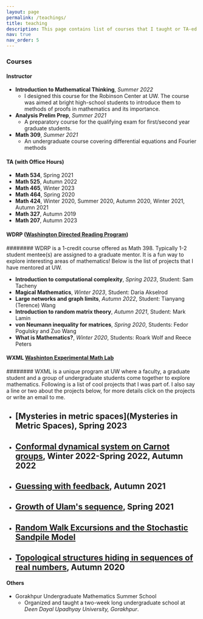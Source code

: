 ```yaml
---
layout: page
permalink: /teachings/
title: teaching
description: This page contains list of courses that I taught or TA-ed. It also lists WDRP projects and WXML projects that I mentored.
nav: true
nav_order: 5
---
```


### Courses
#### Instructor
- **Introduction to Mathematical Thinking**, *Summer 2022*
	- I designed this course for the Robinson Center at UW. The course was aimed at bright high-school students to introduce them to methods of proofs in mathematics and its importance.
- **Analysis Prelim Prep**, *Summer 2021*
	- A preparatory course for the qualifying exam for first/second year graduate students.
- **Math 309**, *Summer 2021*
	- An undergraduate course covering differential equations and Fourier methods

	
#### TA (with Office Hours)
- **Math 534**, Spring 2021
- **Math 525**, Autumn 2022
- **Math 465**, Winter 2023
- **Math 464**, Spring 2020
- **Math 424**, Winter 2020, Summer 2020, Autumn 2020, Winter 2021, Autumn 2021
- **Math 327**, Autumn 2019
- **Math 207**, Autumn 2023

#### WDRP ([Washington Directed Reading Program](https://sites.uw.edu/wdrp/))
######## WDRP is a 1-credit course offered as Math 398. Typically 1-2 student mentee(s) are assigned to a graduate mentor. It is a fun way to explore interesting areas of mathematics! Below is the list of projects that I have mentored at UW.
- **Introduction to computational complexity**, *Spring 2023*, Student: Sam Tacheny
- **Magical Mathematics**, *Winter 2023*, Student: Daria Akselrod
- **Large networks and graph limits**, *Autumn 2022*, Student: Tianyang (Terence) Wang
- **Introduction to random matrix theory**, *Autumn 2021*, Student: Mark Lamin
- **von Neumann inequality for matrices**, *Spring 2020*, Students: Fedor Pogulsky and Zuo Wang
- **What is Mathematics?**, *Winter 2020*, Students: Roark Wolf and Reece Peters

#### WXML [Washinton Experimental Math Lab](http://www.wxml.math.washington.edu/?page_id=370)
######## WXML is a unique program at UW where a faculty, a graduate student and a group of undergraduate students come together to explore mathematics. Following is a list of cool projects that I was part of. I also say a line or two about the projects below, for more details click on the projects or write an email to me.

- [Mysteries in metric spaces](Mysteries in Metric Spaces), Spring 2023
	-
- [Conformal dynamical system on Carnot groups](http://www.wxml.math.washington.edu/?page_id=1290), Winter 2022-Spring 2022, Autumn 2022
	-
- [Guessing with feedback](http://www.wxml.math.washington.edu/?page_id=1272), Autumn 2021
	-
- [Growth of Ulam's sequence](http://www.wxml.math.washington.edu/?page_id=1240), Spring 2021
	- 
- [Random Walk Excursions and the Stochastic Sandpile Model](http://www.wxml.math.washington.edu/?page_id=1219)
	-
- [Topological structures hiding in sequences of real numbers](http://www.wxml.math.washington.edu/?page_id=1173), Autumn 2020
	-

#### Others
- Gorakhpur Undergraduate Mathematics Summer School
	-  Organized and taught a two-week long undergraduate school at *Deen Dayal Upadhyay University, Gorakhpur*. 






